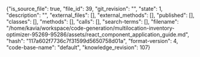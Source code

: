 {"is_source_file": true, "file_id": 39, "git_revision": "", "state": 1, "description": "", "external_files": [], "external_methods": [], "published": [], "classes": [], "methods": [], "calls": [], "search-terms": [], "filename": "/home/kavia/workspace/code-generation/multilocation-inventory-optimizer-95269-95286/assets/react_component_application_guide.md", "hash": "117a602f7736c7f31599d5650758d01a", "format-version": 4, "code-base-name": "default", "knowledge_revision": 107}